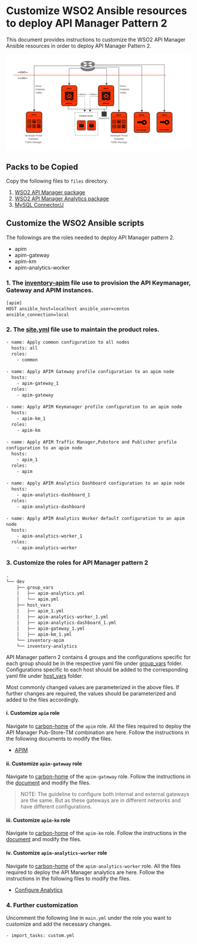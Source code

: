 # Customize WSO2 Ansible resources to deploy API Manager Pattern 2

This document provides instructions to customize the WSO2 API Manager Ansible resources in order to deploy API Manager Pattern 2.

![API Manager Pattern 2](images/P-S-2.png "API Manager Pattern 2")

## Packs to be Copied

Copy the following files to `files` directory.

1. [WSO2 API Manager package](https://wso2.com/api-management/install/)
2. [WSO2 API Manager Analytics package](https://wso2.com/api-management/install/analytics/)
3. [MySQL Connector/J](https://dev.mysql.com/downloads/connector/j/5.1.html)

## Customize the WSO2 Ansible scripts

The followings are the roles needed to deploy API Manager pattern 2.

- apim
- apim-gateway
- apim-km
- apim-analytics-worker

### 1. The [inventory-apim](../dev/inventory-apim) file use to provision the API Keymanager, Gateway and APIM instances. 

```
[apim]
HOST ansible_host=localhost ansible_user=centos ansible_connection=local

```

### 2. The  [site.yml](../site.yml) file use to maintain the product roles. 

```
- name: Apply common configuration to all nodes
  hosts: all
  roles:
    - common

- name: Apply APIM Gateway profile configuration to an apim node
  hosts:
    - apim-gateway_1
  roles:
    - apim-gateway

- name: Apply APIM Keymanager profile configuration to an apim node
  hosts:
    - apim-km_1
  roles:
    - apim-km

- name: Apply APIM Traffic Manager,Pubstore and Publisher profile configuration to an apim node
  hosts:
    - apim_1
  roles:
    - apim

- name: Apply APIM Analytics Dashboard configuration to an apim node
  hosts:
    - apim-analytics-dashboard_1
  roles:
    - apim-analytics-dashboard

- name: Apply APIM Analytics Worker default configuration to an apim node
  hosts:
    - apim-analytics-worker_1
  roles:
    - apim-analytics-worker
```

### 3. Customize the roles for API Manager pattern 2

```
.
└── dev
    ├── group_vars
    │   ├── apim-analytics.yml
    │   └── apim.yml
    ├── host_vars
    │   ├── apim_1.yml
    │   ├── apim-analytics-worker_1.yml
    │   ├── apim-analytics-dashboard_1.yml
    │   ├── apim-gateway_1.yml
    │   ├── apim-km_1.yml
    └── inventory-apim
    └── inventory-analytics

```
API Manager pattern 2 contains 4 groups and the configurations specific for each group should be in the respective yaml file under [group_vars](../dev/group_vars) folder. Configurations specific to each host should be added to the corresponding yaml file under [host_vars](../dev/host_vars) folder.

Most commonly changed values are parameterized in the above files. If further changes are required, the values should be parameterized and added to the files accordingly.

#### i. Customize `apim` role

Navigate to [carbon-home](../roles/apim/templates/carbon-home) of the `apim` role. All the files required to deploy the API Manager Pub-Store-TM combination are here. Follow the instructions in the following documents to modify the files.
- [APIM](https://apim.docs.wso2.com/en/latest/install-and-setup/setup/distributed-deployment/deploying-wso2-api-m-in-a-distributed-setup/#step-5-configure-api-m-analytics)

#### ii. Customize `apim-gateway` role

Navigate to [carbon-home](../roles/apim-gateway/templates/carbon-home) of the `apim-gateway` role. Follow the instructions in the [document](https://apim.docs.wso2.com/en/latest/install-and-setup/setup/distributed-deployment/deploying-wso2-api-m-in-a-distributed-setup/#step-5-configure-api-m-analytics) and modify the files.

> NOTE: The guideline to configure both internal and external gateways are the same. But as these gateways are in different networks and have different configurations.

#### iii. Customize `apim-km` role

Navigate to [carbon-home](../roles/apim-km/templates/carbon-home) of the `apim-km` role. Follow the instructions in the [document](https://apim.docs.wso2.com/en/latest/install-and-setup/setup/distributed-deployment/deploying-wso2-api-m-in-a-distributed-setup/#step-5-configure-api-m-analytics) and modify the files.

#### iv. Customize `apim-analytics-worker` role

Navigate to [carbon-home](../roles/apim-analytics-worker/templates/carbon-home) of the `apim-analytics-worker` role. All the files required to deploy the API Manager analytics are here. Follow the instructions in the following files to modify the files.
- [Configure Analytics](https://apim.docs.wso2.com/en/latest/install-and-setup/setup/distributed-deployment/deploying-wso2-api-m-in-a-distributed-setup/#step-5-configure-api-m-analytics)

### 4. Further customization

Uncomment the following line in `main.yml` under the role you want to customize and add the necessary changes.
```
- import_tasks: custom.yml
```